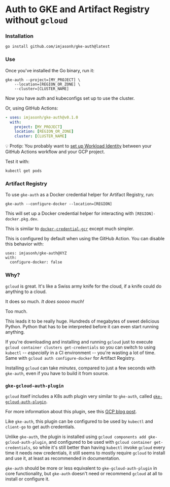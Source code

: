 # Auth to GKE and Artifact Registry without `gcloud`

### Installation

```
go install github.com/imjasonh/gke-auth@latest
```

### Use

Once you've installed the Go binary, run it:

```
gke-auth --project=[MY_PROJECT] \
    --location=[REGION_OR_ZONE] \
    --cluster=[CLUSTER_NAME]
```

Now you have auth and kubeconfigs set up to use the cluster.

Or, using GitHub Actions:

```yaml
- uses: imjasonh/gke-auth@v0.1.0
  with:
    project: [MY_PROJECT]
    location: [REGION_OR_ZONE]
    cluster: [CLUSTER_NAME]
```

:bulb: Protip: You probably want to [set up Workload Identity](https://github.com/google-github-actions/auth#usage) between your GitHub Actions workflow and your GCP project.

Test it with:

```
kubectl get pods
```

### Artifact Registry

To use `gke-auth` as a Docker credential helper for Artifact Registry, run:

```
gke-auth --configure-docker --location=[REGION]
```

This will set up a Docker credential helper for interacting with `[REGION]-docker.pkg.dev`.

This is similar to [`docker-credential-gcr`](https://github.com/GoogleCloudPlatform/docker-credential-gcr) except much simpler.

This is configured by default when using the GitHub Action. You can disable this behavior with:

```
uses: imjasonh/gke-auth@XYZ
with:
  configure-docker: false
```

### Why?

`gcloud` is great.
It's like a Swiss army knife for the cloud, if a knife could do anything to a cloud.

It does so much.
_It does soooo much!_

Too much.

This leads it to be really huge.
Hundreds of megabytes of sweet delicious Python.
Python that has to be interpreted before it can even start running anything.

If you're downloading and installing and running `gcloud` just to execute `gcloud container clusters get-credentials` so you can switch to using `kubectl` -- _especially_ in a CI environment -- you're wasting a lot of time. Same with `gcloud auth configure-docker` for Artifact Registry.

Installing `gcloud` can take _minutes_, compared to just a few seconds with `gke-auth`, even if you have to build it from source.

### `gke-gcloud-auth-plugin`

`gcloud` itself includes a K8s auth plugin very similar to `gke-auth`, called [`gke-gcloud-auth-plugin`](https://github.com/kubernetes/cloud-provider-gcp/tree/master/cmd/gke-gcloud-auth-plugin).

For more information about this plugin, see this [GCP blog post](https://cloud.google.com/blog/products/containers-kubernetes/kubectl-auth-changes-in-gke).

Like `gke-auth`, this plugin can be configured to be used by `kubectl` and `client-go` to get auth credentials.

Unlike `gke-auth`, the plugin is installed using `gcloud components add gke-gcloud-auth-plugin`, and configured to be used with `gcloud container get-credentials`, so while it's still better than having `kubectl` invoke `gcloud` every time it needs new credentials, it still seems to mostly require `gcloud` to install and use it, at least as recommended in documentation.

`gke-auth` should be more or less equivalent to `gke-gcloud-auth-plugin` in core functionality, but `gke-auth` doesn't need or recommend `gcloud` at all to install or configure it.
